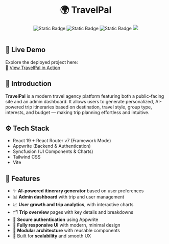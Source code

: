 <div align="center">
  <br />
  <br />
  <h1>🌍 TravelPal</h1>
  <div>
    <img alt="Static Badge" src="https://img.shields.io/badge/React-4c84f3?style=for-the-badge&logo=react&logoColor=white">
    <img alt="Static Badge" src="https://img.shields.io/badge/Appwrite-f05695?style=for-the-badge&logo=appwrite&logoColor=white">
    <img alt="Static Badge" src="https://img.shields.io/badge/Syncfusion-181758?style=for-the-badge&logoColor=white">
    <img src="https://img.shields.io/badge/-Tailwind_CSS-38B2AC?style=for-the-badge&logo=tailwind-css&logoColor=white" />
  </div>
  <br />
</div>

## 🚀 Live Demo

Explore the deployed project here:  
🔗 [View TravelPal in Action](https://your-deployed-link.com)

## <a name="introduction">🤖 Introduction</a>

**TravelPal** is a modern travel agency platform featuring both a public-facing site and an admin dashboard. It allows users to generate personalized, AI-powered trip itineraries based on destination, travel style, group type, interests, and budget — making trip planning effortless and intuitive.


## <a name="tech-stack">⚙️ Tech Stack</a>

- React 19 + React Router v7 (Framework Mode)
- Appwrite (Backend & Authentication)
- Syncfusion (UI Components & Charts)
- Tailwind CSS
- Vite

## <a name="features">🔋 Features</a>

- ✨ **AI-powered itinerary generator** based on user preferences  
- 📊 **Admin dashboard** with trip and user management  
- 📈 **User growth and trip analytics**, with interactive charts  
- 🗂 **Trip overview** pages with key details and breakdowns  
- 🔐 **Secure authentication** using Appwrite  
- 📱 **Fully responsive UI** with modern, minimal design  
- 🧱 **Modular architecture** with reusable components  
- 🔄 Built for **scalability** and smooth UX